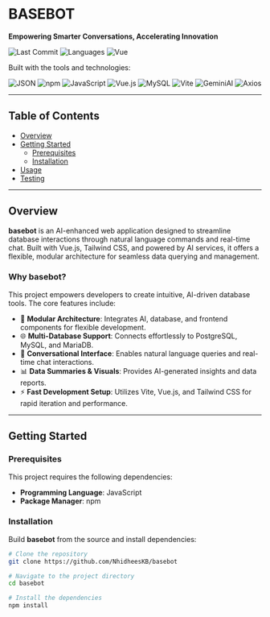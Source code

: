 # BASEBOT

**Empowering Smarter Conversations, Accelerating Innovation**

![Last Commit](https://img.shields.io/github/last-commit/NhidheesKB/basebot?style=flat-square)
![Languages](https://img.shields.io/github/languages/count/NhidheesKB/basebot?style=flat-square)
![Vue](https://img.shields.io/badge/vue-70.8%25-green?style=flat-square)

Built with the tools and technologies:  

![JSON](https://img.shields.io/badge/-JSON-black?logo=json&style=flat-square)
![npm](https://img.shields.io/badge/-npm-CB3837?logo=npm&style=flat-square)
![JavaScript](https://img.shields.io/badge/-JavaScript-F7DF1E?logo=javascript&logoColor=black&style=flat-square)
![Vue.js](https://img.shields.io/badge/Vue%20js-35495E?style=for-the-badge&logo=vuedotjs&logoColor=4FC08D)
![MySQL](https://img.shields.io/badge/MySQL-005C84?style=for-the-badge&logo=mysql&logoColor=white)
![Vite](https://img.shields.io/badge/Vite-B73BFE?style=for-the-badge&logo=vite&logoColor=FFD62E)
![GeminiAI](https://img.shields.io/badge/Google%20Gemini-8E75B2?style=for-the-badge&logo=googlegemini&logoColor=white)
![Axios](https://img.shields.io/badge/-Axios-5A29E4?logo=axios&style=flat-square)

---

## Table of Contents
- [Overview](#overview)
- [Getting Started](#getting-started)
  - [Prerequisites](#prerequisites)
  - [Installation](#installation)
- [Usage](#usage)
- [Testing](#testing)

---

## Overview
**basebot** is an AI-enhanced web application designed to streamline database interactions through natural language commands and real-time chat. Built with Vue.js, Tailwind CSS, and powered by AI services, it offers a flexible, modular architecture for seamless data querying and management.

### Why basebot?
This project empowers developers to create intuitive, AI-driven database tools. The core features include:

- 🧩 **Modular Architecture**: Integrates AI, database, and frontend components for flexible development.  
- 🌐 **Multi-Database Support**: Connects effortlessly to PostgreSQL, MySQL, and MariaDB.  
- 💬 **Conversational Interface**: Enables natural language queries and real-time chat interactions.  
- 📊 **Data Summaries & Visuals**: Provides AI-generated insights and data reports.  
- ⚡ **Fast Development Setup**: Utilizes Vite, Vue.js, and Tailwind CSS for rapid iteration and performance.  

---

## Getting Started

### Prerequisites
This project requires the following dependencies:
- **Programming Language**: JavaScript  
- **Package Manager**: npm  

### Installation
Build **basebot** from the source and install dependencies:

```bash
# Clone the repository
git clone https://github.com/NhidheesKB/basebot

# Navigate to the project directory
cd basebot

# Install the dependencies
npm install
